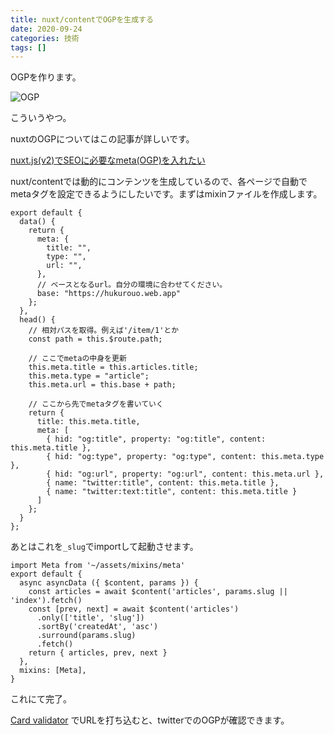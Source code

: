 ```yaml
---
title: nuxt/contentでOGPを生成する
date: 2020-09-24
categories: 技術
tags: []
---
```


OGPを作ります。

![OGP](https://firebasestorage.googleapis.com/v0/b/hukurouo.appspot.com/o/image%2Frapture_20200923234722.png?alt=media&token=866e43c6-972c-4324-806b-1b3b92f10907)

こういうやつ。

nuxtのOGPについてはこの記事が詳しいです。

[nuxt.js(v2)でSEOに必要なmeta(OGP)を入れたい](https://qiita.com/amishiro/items/b7260116b282d2cf2756)

nuxt/contentでは動的にコンテンツを生成しているので、各ページで自動でmetaタグを設定できるようにしたいです。まずはmixinファイルを作成します。

```js{1,3-5}[assets/mixins/meta.js]
export default {
  data() {
    return {
      meta: {
        title: "",
        type: "",
        url: "",
      },
      // ベースとなるurl。自分の環境に合わせてください。
      base: "https://hukurouo.web.app"
    };
  },
  head() {
    // 相対パスを取得。例えば'/item/1'とか
    const path = this.$route.path;

    // ここでmetaの中身を更新
    this.meta.title = this.articles.title;
    this.meta.type = "article";
    this.meta.url = this.base + path;

    // ここから先でmetaタグを書いていく
    return {
      title: this.meta.title,
      meta: [
        { hid: "og:title", property: "og:title", content: this.meta.title },
        { hid: "og:type", property: "og:type", content: this.meta.type },
        { hid: "og:url", property: "og:url", content: this.meta.url },
        { name: "twitter:title", content: this.meta.title },
        { name: "twitter:text:title", content: this.meta.title }
      ]
    };
  }
};
```

あとはこれを`_slug`でimportして起動させます。

```js{1,3-5}[pages/articles/_slug.vue]
import Meta from '~/assets/mixins/meta'
export default {
  async asyncData ({ $content, params }) {
    const articles = await $content('articles', params.slug || 'index').fetch()
    const [prev, next] = await $content('articles')
      .only(['title', 'slug'])
      .sortBy('createdAt', 'asc')
      .surround(params.slug)
      .fetch()
    return { articles, prev, next }
  },
  mixins: [Meta],
}
```

これにて完了。

[Card validator](https://cards-dev.twitter.com/validator) でURLを打ち込むと、twitterでのOGPが確認できます。